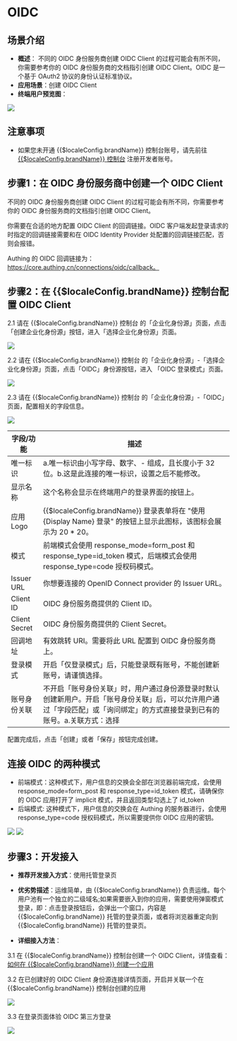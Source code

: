# OIDC 

<LastUpdated/>

## 场景介绍

- **概述**： 不同的 OIDC 身份服务商创建 OIDC Client 的过程可能会有所不同，你需要参考你的 OIDC 身份服务商的文档指引创建 OIDC Client。OIDC 是一个基于 OAuth2 协议的身份认证标准协议。
- **应用场景**：创建 OIDC Client
- **终端用户预览图**：

<img src="./images/oidc_0.png" >

## 注意事项

- 如果您未开通 {{$localeConfig.brandName}} 控制台账号，请先前往 [{{$localeConfig.brandName}} 控制台](https://authing.cn/) 注册开发者账号。

## 步骤1：在 OIDC 身份服务商中创建一个 OIDC Client

不同的 OIDC 身份服务商创建 OIDC Client 的过程可能会有所不同，你需要参考你的 OIDC 身份服务商的文档指引创建 OIDC Client。

你需要在合适的地方配置 OIDC Client 的回调链接。OIDC 客户端发起登录请求的时指定的回调链接需要和在 OIDC Identity Provider 处配置的回调链接匹配，否则会报错。

Authing 的 OIDC 回调链接为：https://core.authing.cn/connections/oidc/callback。


## 步骤2：在 {{$localeConfig.brandName}} 控制台配置 OIDC Client

2.1 请在 {{$localeConfig.brandName}}  控制台 的「企业化身份源」页面，点击「创建企业化身份源」按钮，进入「选择企业化身份源」页面。

<img src="./images/oidc_1.png" >

2.2 请在  {{$localeConfig.brandName}}  控制台 的「企业化身份源」-「选择企业化身份源」页面，点击「OIDC」身份源按钮，进入 「OIDC 登录模式」页面。

<img src="./images/oidc_2.png" >

2.3 请在  {{$localeConfig.brandName}}  控制台 的「企业化身份源」-「OIDC」页面，配置相关的字段信息。

<img src="./images/oidc_3.png" >

| 字段/功能    | 描述                                                         |
| ----- | ------------ | 
| 唯一标识     | a.唯一标识由小写字母、数字、- 组成，且长度小于 32 位。b.这是此连接的唯一标识，设置之后不能修改。 |
| 显示名称     | 这个名称会显示在终端用户的登录界面的按钮上。                 |
| 应用 Logo     | {{$localeConfig.brandName}} 登录表单将在 "使用 {Display Name} 登录" 的按钮上显示此图标，该图标会展示为 20 * 20。                 |
| 模式     | 前端模式会使用 response_mode=form_post 和 response_type=id_token 模式，后端模式会使用 response_type=code 授权码模式。                 |
| Issuer URL     | 你想要连接的 OpenID Connect provider 的 Issuer URL。                 |
| Client ID     | OIDC 身份服务商提供的 Client ID。                 |
| Client Secret     | OIDC 身份服务商提供的 Client Secret。                 |
| 回调地址     |  有效跳转 URI。需要将此 URL 配置到 OIDC 身份服务商上。 |
| 登录模式     | 开启「仅登录模式」后，只能登录既有账号，不能创建新账号，请谨慎选择。 |
| 账号身份关联 | 不开启「账号身份关联」时，用户通过身份源登录时默认创建新用户。开启「账号身份关联」后，可以允许用户通过「字段匹配」或「询问绑定」的方式直接登录到已有的账号。a.关联方式：选择 |

配置完成后，点击「创建」或者「保存」按钮完成创建。

## 连接 OIDC 的两种模式
- 前端模式：这种模式下，用户信息的交换会全部在浏览器前端完成，会使用 response_mode=form_post 和 response_type=id_token 模式，请确保你的 OIDC 应用打开了 implicit 模式，并且返回类型勾选上了 id_token
- 后端模式: 这种模式下，用户信息的交换会在 Authing 的服务器进行，会使用 response_type=code 授权码模式，所以需要提供你 OIDC 应用的密钥。

<img src="./images/oidc_4.png" >
<img src="./images/oidc_5.png" >

## 步骤3：开发接入

- **推荐开发接入方式**：使用托管登录页

- **优劣势描述**：运维简单，由 {{$localeConfig.brandName}} 负责运维。每个用户池有一个独立的二级域名;如果需要嵌入到你的应用，需要使用弹窗模式登录，即：点击登录按钮后，会弹出一个窗口，内容是 {{$localeConfig.brandName}} 托管的登录页面，或者将浏览器重定向到 {{$localeConfig.brandName}} 托管的登录页。

- **详细接入方法**：

3.1 在 {{$localeConfig.brandName}} 控制台创建一个 OIDC Client，详情查看：[如何在 {{$localeConfig.brandName}} 创建一个应用](https://docs.authing.cn/v2/guides/app/create-app.html)

3.2 在已创建好的 OIDC Client 身份源连接详情页面，开启并关联一个在 {{$localeConfig.brandName}} 控制台创建的应用

<img src="./images/oidc_6.png" >

3.3 在登录页面体验 OIDC 第三方登录

<img src="./images/oidc_7.png" >
